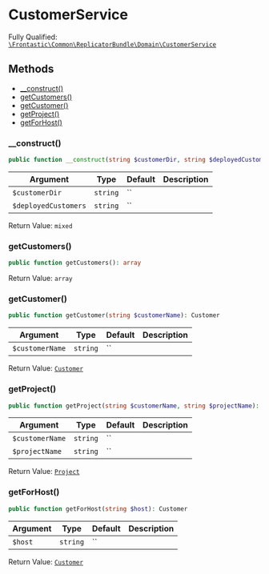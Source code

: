 #  CustomerService

Fully Qualified: [`\Frontastic\Common\ReplicatorBundle\Domain\CustomerService`](../../../../src/php/ReplicatorBundle/Domain/CustomerService.php)




## Methods

* [__construct()](#construct)
* [getCustomers()](#getCustomers)
* [getCustomer()](#getCustomer)
* [getProject()](#getProject)
* [getForHost()](#getForHost)


### __construct()


```php
public function __construct(string $customerDir, string $deployedCustomers): mixed
```






Argument|Type|Default|Description
--------|----|-------|-----------
`$customerDir`|`string`|``|
`$deployedCustomers`|`string`|``|

Return Value: `mixed`

### getCustomers()


```php
public function getCustomers(): array
```







Return Value: `array`

### getCustomer()


```php
public function getCustomer(string $customerName): Customer
```






Argument|Type|Default|Description
--------|----|-------|-----------
`$customerName`|`string`|``|

Return Value: [`Customer`](Customer.md)

### getProject()


```php
public function getProject(string $customerName, string $projectName): Project
```






Argument|Type|Default|Description
--------|----|-------|-----------
`$customerName`|`string`|``|
`$projectName`|`string`|``|

Return Value: [`Project`](Project.md)

### getForHost()


```php
public function getForHost(string $host): Customer
```






Argument|Type|Default|Description
--------|----|-------|-----------
`$host`|`string`|``|

Return Value: [`Customer`](Customer.md)

